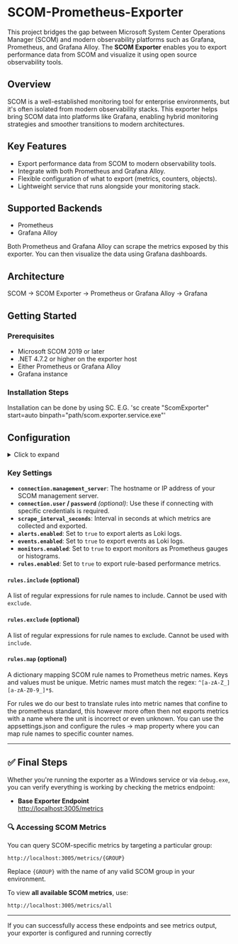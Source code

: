 # SCOM-Prometheus-Exporter

This project bridges the gap between Microsoft System Center Operations Manager (SCOM) and modern observability platforms such as Grafana, Prometheus, and Grafana Alloy. The **SCOM Exporter** enables you to export performance data from SCOM and visualize it using open source observability tools.

## Overview

SCOM is a well-established monitoring tool for enterprise environments, but it's often isolated from modern observability stacks. This exporter helps bring SCOM data into platforms like Grafana, enabling hybrid monitoring strategies and smoother transitions to modern architectures.

## Key Features

- Export performance data from SCOM to modern observability tools.
- Integrate with both Prometheus and Grafana Alloy.
- Flexible configuration of what to export (metrics, counters, objects).
- Lightweight service that runs alongside your monitoring stack.

## Supported Backends

- Prometheus
- Grafana Alloy

Both Prometheus and Grafana Alloy can scrape the metrics exposed by this exporter. You can then visualize the data using Grafana dashboards.

## Architecture

SCOM → SCOM Exporter → Prometheus or Grafana Alloy → Grafana

## Getting Started

### Prerequisites

- Microsoft SCOM 2019 or later
- .NET 4.7.2 or higher on the exporter host
- Either Prometheus or Grafana Alloy
- Grafana instance

### Installation Steps

Installation can be done by using SC. E.G. 'sc create "ScomExporter" start=auto binpath="path/scom.exporter.service.exe"'

## Configuration

<details>
<summary>Click to expand</summary>

```json
{
  "connection": {
    "management_server": "mymanagementserver.com",
    //User and password is not required but can be used to sign in as a specific user.
    //"user": "",
    //"password": ""
  },
  "scrape_interval_seconds": 60,
  "alerts": {
    "enabled": true
  },
  "events": {
    "enabled": true
  },
  "monitors": {
    "enabled": true
  },
  "rules": {
    "enabled": true,
    "include": [
      //"Microsoft.SystemCenter.*"
    ],
    "exclude": [
      //"Microsoft.SystemCenter.*"
    ],
    "map": {
      //"the_scom_rule_name": "my_exported_counter_name"
    }
  }
}
```

</details>

### Key Settings

- **`connection.management_server`**: The hostname or IP address of your SCOM management server.
- **`connection.user` / `password`** *(optional)*: Use these if connecting with specific credentials is required.
- **`scrape_interval_seconds`**: Interval in seconds at which metrics are collected and exported.
- **`alerts.enabled`**: Set to `true` to export alerts as Loki logs.
- **`events.enabled`**: Set to `true` to export events as Loki logs.
- **`monitors.enabled`**: Set to `true` to export monitors as Prometheus gauges or histograms.
- **`rules.enabled`**: Set to `true` to export rule-based performance metrics.

#### `rules.include` (optional)

A list of regular expressions for rule names to include. Cannot be used with `exclude`.

#### `rules.exclude` (optional)

A list of regular expressions for rule names to exclude. Cannot be used with `include`.

#### `rules.map` (optional)

A dictionary mapping SCOM rule names to Prometheus metric names. Keys and values must be unique. Metric names must match the regex: `^[a-zA-Z_][a-zA-Z0-9_]*$`.

For rules we do our best to translate rules into metric names that confine to the prometheus standard, this however more often then not exports metrics with a name where the unit is incorrect or even unknown. You can use the appsettings.json and configure the rules -> map property where you can map rule names to specific counter names.

---

## ✅ Final Steps

Whether you're running the exporter as a Windows service or via `debug.exe`, you can verify everything is working by checking the metrics endpoint:

- **Base Exporter Endpoint**  
  [http://localhost:3005/metrics](http://localhost:3005/metrics)

### 🔍 Accessing SCOM Metrics

You can query SCOM-specific metrics by targeting a particular group:

```
http://localhost:3005/metrics/{GROUP}
```

Replace `{GROUP}` with the name of any valid SCOM group in your environment.

To view **all available SCOM metrics**, use:

```
http://localhost:3005/metrics/all
```

---

If you can successfully access these endpoints and see metrics output, your exporter is configured and running correctly
